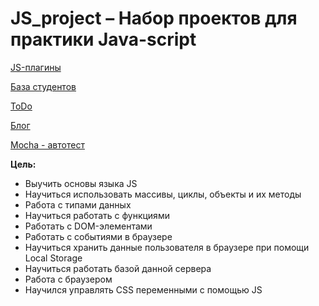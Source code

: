 # JS_project – Набор проектов для практики Java-script

[JS-плагины](https://crashmet.github.io/js_project/plugins/index)

[База студентов](https://crashmet.github.io/js_project/student/main)

[ToDo](https://crashmet.github.io/js_project/todo/index.html)

[Блог](https://crashmet.github.io/js_project/blog/list.html)

[Mocha - автотест](https://crashmet.github.io/js_project/mocha/index.html)


**Цель:**
- Выучить основы языка JS
- Научиться использовать массивы, циклы, объекты и их методы
- Работа с типами данных
- Научиться работать с функциями
- Работать с DOM-элементами
- Работать с событиями в браузере 
- Научиться хранить данные пользователя в браузере при помощи Local Storage
- Научиться работать базой данной сервера
- Работа с браузером
- Научился управлять CSS переменными с помощью JS
